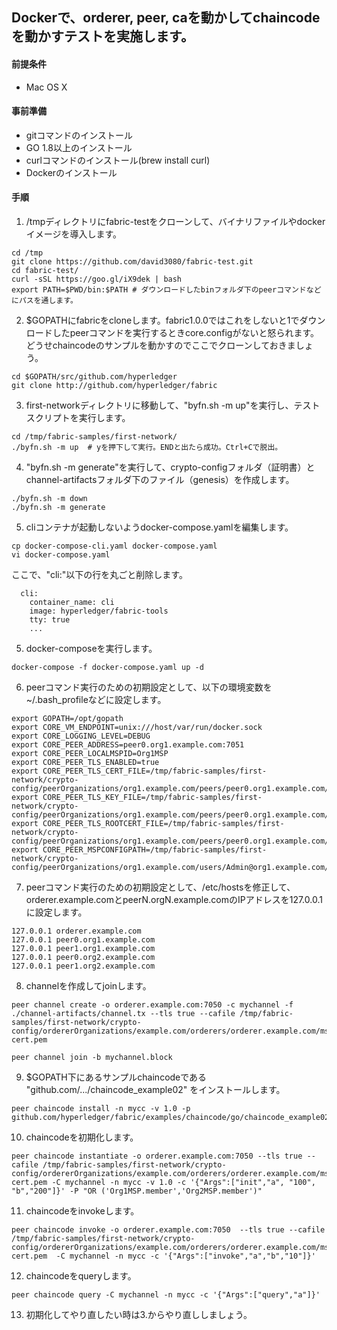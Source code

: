 ## Dockerで、orderer, peer, caを動かしてchaincodeを動かすテストを実施します。

#### 前提条件
- Mac OS X

#### 事前準備
- gitコマンドのインストール
- GO 1.8以上のインストール
- curlコマンドのインストール(brew install curl)
- Dockerのインストール

#### 手順
1. /tmpディレクトリにfabric-testをクローンして、バイナリファイルやdockerイメージを導入します。

```
cd /tmp
git clone https://github.com/david3080/fabric-test.git
cd fabric-test/
curl -sSL https://goo.gl/iX9dek | bash
export PATH=$PWD/bin:$PATH # ダウンロードしたbinフォルダ下のpeerコマンドなどにパスを通します。
```

2. $GOPATHにfabricをcloneします。fabric1.0.0ではこれをしないと1でダウンロードしたpeerコマンドを実行するときcore.configがないと怒られます。どうせchaincodeのサンプルを動かすのでここでクローンしておきましょう。

```
cd $GOPATH/src/github.com/hyperledger
git clone http://github.com/hyperledger/fabric
```

3. first-networkディレクトリに移動して、"byfn.sh -m up"を実行し、テストスクリプトを実行します。

```
cd /tmp/fabric-samples/first-network/
./byfn.sh -m up  # yを押下して実行。ENDと出たら成功。Ctrl+Cで脱出。
```

4. "byfn.sh -m generate"を実行して、crypto-configフォルダ（証明書）とchannel-artifactsフォルダ下のファイル（genesis）を作成します。

```
./byfn.sh -m down
./byfn.sh -m generate
```

5. cliコンテナが起動しないようdocker-compose.yamlを編集します。

```
cp docker-compose-cli.yaml docker-compose.yaml
vi docker-compose.yaml
```

ここで、"cli:"以下の行を丸ごと削除します。
```
  cli:
    container_name: cli
    image: hyperledger/fabric-tools
    tty: true
    ...
```

5. docker-composeを実行します。

```
docker-compose -f docker-compose.yaml up -d
```

6. peerコマンド実行のための初期設定として、以下の環境変数を~/.bash_profileなどに設定します。

```
export GOPATH=/opt/gopath
export CORE_VM_ENDPOINT=unix:///host/var/run/docker.sock
export CORE_LOGGING_LEVEL=DEBUG
export CORE_PEER_ADDRESS=peer0.org1.example.com:7051
export CORE_PEER_LOCALMSPID=Org1MSP
export CORE_PEER_TLS_ENABLED=true
export CORE_PEER_TLS_CERT_FILE=/tmp/fabric-samples/first-network/crypto-config/peerOrganizations/org1.example.com/peers/peer0.org1.example.com/tls/server.crt
export CORE_PEER_TLS_KEY_FILE=/tmp/fabric-samples/first-network/crypto-config/peerOrganizations/org1.example.com/peers/peer0.org1.example.com/tls/server.key
export CORE_PEER_TLS_ROOTCERT_FILE=/tmp/fabric-samples/first-network/crypto-config/peerOrganizations/org1.example.com/peers/peer0.org1.example.com/tls/ca.crt
export CORE_PEER_MSPCONFIGPATH=/tmp/fabric-samples/first-network/crypto-config/peerOrganizations/org1.example.com/users/Admin@org1.example.com/msp
```

7. peerコマンド実行のための初期設定として、/etc/hostsを修正して、orderer.example.comとpeerN.orgN.example.comのIPアドレスを127.0.0.1に設定します。

```
127.0.0.1 orderer.example.com
127.0.0.1 peer0.org1.example.com
127.0.0.1 peer1.org1.example.com
127.0.0.1 peer0.org2.example.com
127.0.0.1 peer1.org2.example.com
```
 
8. channelを作成してjoinします。

```
peer channel create -o orderer.example.com:7050 -c mychannel -f ./channel-artifacts/channel.tx --tls true --cafile /tmp/fabric-samples/first-network/crypto-config/ordererOrganizations/example.com/orderers/orderer.example.com/msp/tlscacerts/tlsca.example.com-cert.pem

peer channel join -b mychannel.block
```

9. $GOPATH下にあるサンプルchaincodeである "github.com/.../chaincode_example02" をインストールします。

```
peer chaincode install -n mycc -v 1.0 -p github.com/hyperledger/fabric/examples/chaincode/go/chaincode_example02
```

10. chaincodeを初期化します。

```
peer chaincode instantiate -o orderer.example.com:7050 --tls true --cafile /tmp/fabric-samples/first-network/crypto-config/ordererOrganizations/example.com/orderers/orderer.example.com/msp/tlscacerts/tlsca.example.com-cert.pem -C mychannel -n mycc -v 1.0 -c '{"Args":["init","a", "100", "b","200"]}' -P "OR ('Org1MSP.member','Org2MSP.member')"
```

11. chaincodeをinvokeします。

```
peer chaincode invoke -o orderer.example.com:7050  --tls true --cafile /tmp/fabric-samples/first-network/crypto-config/ordererOrganizations/example.com/orderers/orderer.example.com/msp/tlscacerts/tlsca.example.com-cert.pem  -C mychannel -n mycc -c '{"Args":["invoke","a","b","10"]}'
```

12. chaincodeをqueryします。

```
peer chaincode query -C mychannel -n mycc -c '{"Args":["query","a"]}'
```
 
13. 初期化してやり直したい時は3.からやり直ししましょう。
